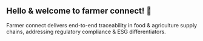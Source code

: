 ## Hello & welcome to farmer connect! 👋

Farmer connect delivers end-to-end traceability in food & agriculture supply chains, addressing regulatory compliance & ESG differentiators.
